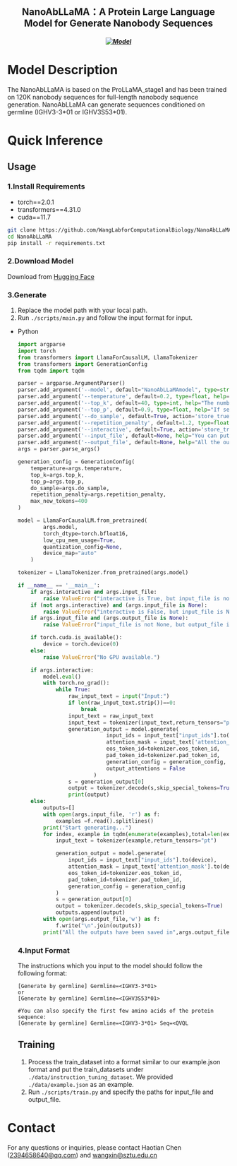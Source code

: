 <h2 align="center"> NanoAbLLaMA：A Protein Large Language Model for Generate Nanobody Sequences</h2>
<h5 align="center">
  
[![Model](https://img.shields.io/badge/🤗-Model_Download-blue.svg)](https://huggingface.co/Lab608/NanoAbLLaMA)

</h5>

# Model Description
The NanoAbLLaMA is based on the ProLLaMA_stage1 and has been trained on 120K nanobody sequences for full-length nanobody sequence generation.
NanoAbLLaMA can generate sequences conditioned on germline (IGHV3-3\*01 or IGHV3S53\*01).
# Quick Inference
  ## Usage
  ### 1.Install Requirements
  * torch==2.0.1
  * transformers==4.31.0
  * cuda==11.7
  ```bash
  git clone https://github.com/WangLabforComputationalBiology/NanoAbLLaMA.git
  cd NanoAbLLaMA
  pip install -r requirements.txt
  ```
  ### 2.Download Model
  Download from [Hugging Face](https://huggingface.co/Lab608/NanoAbLLaMA)
  ### 3.Generate
  1. Replace the model path with your local path.
  2. Run `./scripts/main.py` and follow the input format for input.
  * Python
    ```python
    import argparse
    import torch
    from transformers import LlamaForCausalLM, LlamaTokenizer
    from transformers import GenerationConfig
    from tqdm import tqdm

    parser = argparse.ArgumentParser()
    parser.add_argument('--model', default="NanoAbLLaMAmodel", type=str, help="The local path of the model.")
    parser.add_argument('--temperature', default=0.2, type=float, help="The value used to regulate the probability of the next token; a higher temperature leads to more diverse text, but it may also result in untrustworthy content.")
    parser.add_argument('--top_k', default=40, type=int, help="The number of top-probability word tokens to retain for top-k filtering.")
    parser.add_argument('--top_p', default=0.9, type=float, help="If set to a floating-point number less than 1, only the most probable tokens whose cumulative probability reaches top_p or higher are retained for generation.")
    parser.add_argument('--do_sample', default=True, action='store_true', help="Whether to use sampling; otherwise, use greedy decoding.")
    parser.add_argument('--repetition_penalty', default=1.2, type=float, help="The parameter for repetition penalty, 1.0 indicates no penalty.")
    parser.add_argument('--interactive', default=True, action='store_true', help="If True, you can input instructions interactively. If False, the input instructions should be in the input_file.")
    parser.add_argument('--input_file', default=None, help="You can put all your input instructions in this file (one instruction per line).")
    parser.add_argument('--output_file', default=None, help="All the outputs will be saved in this file.")
    args = parser.parse_args()

    generation_config = GenerationConfig(
        temperature=args.temperature,
        top_k=args.top_k,
        top_p=args.top_p,
        do_sample=args.do_sample,
        repetition_penalty=args.repetition_penalty,
        max_new_tokens=400
    )

    model = LlamaForCausalLM.from_pretrained(
            args.model,
            torch_dtype=torch.bfloat16,
            low_cpu_mem_usage=True,
            quantization_config=None,
            device_map="auto"
        )

    tokenizer = LlamaTokenizer.from_pretrained(args.model)

    if __name__ == '__main__':
        if args.interactive and args.input_file:
            raise ValueError("interactive is True, but input_file is not None.")
        if (not args.interactive) and (args.input_file is None):
            raise ValueError("interactive is False, but input_file is None.")
        if args.input_file and (args.output_file is None):
            raise ValueError("input_file is not None, but output_file is None.")

        if torch.cuda.is_available():
            device = torch.device(0)
        else:
            raise ValueError("No GPU available.")

        if args.interactive:
            model.eval()
            with torch.no_grad():
                while True:
                    raw_input_text = input("Input:")
                    if len(raw_input_text.strip())==0:
                        break
                    input_text = raw_input_text
                    input_text = tokenizer(input_text,return_tensors="pt").to(device)
                    generation_output = model.generate(
                                input_ids = input_text["input_ids"].to(device),
                                attention_mask = input_text['attention_mask'].to(device),
                                eos_token_id=tokenizer.eos_token_id,
                                pad_token_id=tokenizer.pad_token_id,
                                generation_config = generation_config,
                                output_attentions = False
                            )
                    s = generation_output[0]
                    output = tokenizer.decode(s,skip_special_tokens=True)
                    print(output)
        else:
            outputs=[]
            with open(args.input_file, 'r') as f:
                examples =f.read().splitlines()
            print("Start generating...")
            for index, example in tqdm(enumerate(examples),total=len(examples)):
                input_text = tokenizer(example,return_tensors="pt")

                generation_output = model.generate(
                    input_ids = input_text["input_ids"].to(device),
                    attention_mask = input_text['attention_mask'].to(device),
                    eos_token_id=tokenizer.eos_token_id,
                    pad_token_id=tokenizer.pad_token_id,
                    generation_config = generation_config
                )
                s = generation_output[0]
                output = tokenizer.decode(s,skip_special_tokens=True)
                outputs.append(output)
            with open(args.output_file,'w') as f:
                f.write("\n".join(outputs))
            print("All the outputs have been saved in",args.output_file)
    ```
    ### 4.Input Format
    The instructions which you input to the model should follow the following format:
    ```text
    [Generate by germline] Germline=<IGHV3-3*01>
    or
    [Generate by germline] Germline=<IGHV3S53*01>
    ```
    ```text
    #You can also specify the first few amino acids of the protein sequence:
    [Generate by germline] Germline=<IGHV3-3*01> Seq=<QVQL
    ```
    ## Training
    1. Process the train_dataset into a format similar to our example.json format and put the train_datasets under `./data/instruction_tuning_dataset`. We provided `./data/example.json` as an example.
    2. Run `./scripts/train.py` and specify the paths for input_file and output_file.
# Contact
For any questions or inquiries, please contact Haotian Chen (2394658640@qq.com) and wangxin@sztu.edu.cn
